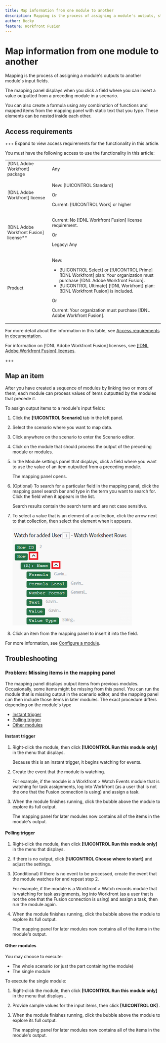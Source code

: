 ```yaml
---
title: Map information from one module to another
description: Mapping is the process of assigning a module's outputs, structured into items, to another module's input fields.
author: Becky
feature: Workfront Fusion
---
```

# Map information from one module to another

Mapping is the process of assigning a module's outputs to another module's input fields.

The mapping panel displays when you click a field where you can insert a value outputted from a preceding module in a scenario. 

You can also create a formula using any combination of functions and mapped items from the mapping panel with static text that you type. These elements can be nested inside each other.

## Access requirements

+++ Expand to view access requirements for the functionality in this article.

You must have the following access to use the functionality in this article:

<table style="table-layout:auto">
 <col> 
 <col> 
 <tbody> 
  <tr> 
   <td role="rowheader">[!DNL Adobe Workfront] package</td> 
   <td> <p>Any</p> </td> 
  </tr> 
  <tr data-mc-conditions=""> 
   <td role="rowheader">[!DNL Adobe Workfront] license</td> 
   <td> <p>New: [!UICONTROL Standard]</p><p>Or</p><p>Current: [!UICONTROL Work] or higher</p> </td> 
  </tr> 
  <tr> 
   <td role="rowheader">[!DNL Adobe Workfront Fusion] license**</td> 
   <td>
   <p>Current: No [!DNL Workfront Fusion] license requirement.</p>
   <p>Or</p>
   <p>Legacy: Any </p>
   </td> 
  </tr> 
  <tr> 
   <td role="rowheader">Product</td> 
   <td>
   <p>New:</p> <ul><li>[!UICONTROL Select] or [!UICONTROL Prime] [!DNL Workfront] plan: Your organization must purchase [!DNL Adobe Workfront Fusion].</li><li>[!UICONTROL Ultimate] [!DNL Workfront] plan: [!DNL Workfront Fusion] is included.</li></ul>
   <p>Or</p>
   <p>Current: Your organization must purchase [!DNL Adobe Workfront Fusion].</p>
   </td> 
  </tr>
 </tbody> 
</table>

For more detail about the information in this table, see [Access requirements in documentation](/help/workfront-fusion/references/licenses-and-roles/access-level-requirements-in-documentation.md).

For information on [!DNL Adobe Workfront Fusion] licenses, see [[!DNL Adobe Workfront Fusion] licenses](/help/workfront-fusion/set-up-and-manage-workfront-fusion/licensing-operations-overview/license-automation-vs-integration.md).

+++

## Map an item

After you have created a sequence of modules by linking two or more of them, each module can process values of items outputted by the modules that precede it.

To assign output items to a module's input fields:

1. Click the **[!UICONTROL Scenario]** tab in the left panel.
1. Select the scenario where you want to map data.
1. Click anywhere on the scenario to enter the Scenario editor.
1. Click on the module that should process the output of the preceding module or modules.
1. In the Module settings panel that displays, click a field where you want to use the value of an item outputted from a preceding module.

   The mapping panel opens.

1. (Optional) To search for a particular field in the mapping panel, click the mapping panel search bar and type in the term you want to search for. Click the field when it appears in the list.

   Search results contain the search term and are not case sensitive.
1. To select a value that is an element of a collection, click the arrow next to that collection, then select the element when it appears.
    
    ![Collection element](assets/collection-dropdown.png)

1. Click an item from the mapping panel to insert it into the field.

For more information, see [Configure a module](/help/workfront-fusion/create-scenarios/add-modules/configure-a-modules-settings.md).


## Troubleshooting

### Problem: Missing items in the mapping panel

The mapping panel displays output items from previous modules. Occasionally, some items might be missing from this panel. You can run the module that is missing output in the scenario editor, and the mapping panel can then include those items in later modules. The exact procedure differs depending on the module's type

* [Instant trigger](#instant-trigger)
* [Polling trigger](#polling-trigger)
* [Other modules](#other-modules)

#### Instant trigger

1. Right-click the module, then click **[!UICONTROL Run this module only]** in the menu that displays.

   Because this is an instant trigger, it begins watching for events.

1. Create the event that the module is watching. 

   For example, if the module is a Workfront > Watch Events module that is watching for task assignments, log into Workfront (as a user that is not the one that the Fusion connection is using) and assign a task.

1. When the module finishes running, click the bubble above the module to explore its full output.

   The mapping panel for later modules now contains all of the items in the module's output.

#### Polling trigger

1. Right-click the module, then click **[!UICONTROL Run this module only]** in the menu that displays.
1. If there is no output, click **[!UICONTROL Choose where to start]** and adjust the settings.
1. (Conditional) If there is no event to be processed, create the event that the module watches for and repeat step 2.

   For example, if the module is a Workfront > Watch records module that is watching for task assignments, log into Workfront (as a user that is not the one that the Fusion connection is using) and assign a task, then run the module again.

1. When the module finishes running, click the bubble above the module to explore its full output.

   The mapping panel for later modules now contains all of the items in the module's output.

#### Other modules

You may choose to execute:

* The whole scenario (or just the part containing the module)
* The single module

To execute the single module:

1. Right-click the module, then click **[!UICONTROL Run this module only]** in the menu that displays..
1. Provide sample values for the input items, then click **[!UICONTROL OK]** .
1. When the module finishes running, click the bubble above the module to explore its full output.

   The mapping panel for later modules now contains all of the items in the module's output.

